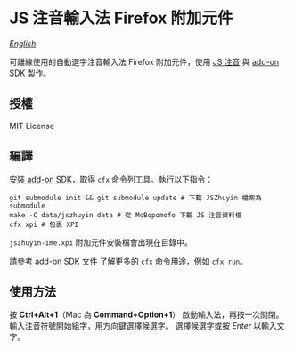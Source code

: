 # JS 注音輸入法 Firefox 附加元件

*[English](./README.en.md)*

可離線使用的自動選字注音輸入法 Firefox 附加元件，使用 [JS 注音](https://github.com/timdream/jszhuyin) 與 [add-on SDK](https://addons.mozilla.org/en-US/developers/builder) 製作。

## 授權

MIT License

## 編譯

[安裝 add-on SDK](https://addons.mozilla.org/en-US/developers/docs/sdk/latest/dev-guide/tutorials/installation.html)，取得 `cfx` 命令列工具。執行以下指令：

    git submodule init && git submodule update # 下載 JSZhuyin 檔案為 submodule
    make -C data/jszhuyin data # 從 McBopomofo 下載 JS 注音資料檔
    cfx xpi # 包裹 XPI

`jszhuyin-ime.xpi` 附加元件安裝檔會出現在目錄中。

請參考 [add-on SDK 文件](https://addons.mozilla.org/en-US/developers/docs/sdk/latest/dev-guide/tutorials/getting-started-with-cfx.html) 了解更多的 `cfx` 命令用途，例如 `cfx run`。

## 使用方法

按 **Ctrl+Alt+1**（Mac 為 **Command+Option+1**） 啟動輸入法，再按一次關閉。
輸入注音符號開始組字，用方向鍵選擇候選字。
選擇候選字或按 *Enter* 以輸入文字。
